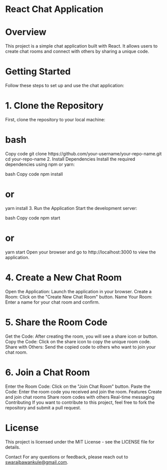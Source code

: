 <h1>React Chat Application</h1>


<h1>Overview</h1>
This project is a simple chat application built with React. It allows users to create chat rooms and connect with others by sharing a unique code.



<h1>Getting Started</h1>
Follow these steps to set up and use the chat application:

<h1>1. Clone the Repository</h1>
First, clone the repository to your local machine:

<h1>bash</h1>
Copy code
git clone https://github.com/your-username/your-repo-name.git
cd your-repo-name
2. Install Dependencies
Install the required dependencies using npm or yarn:

bash
Copy code
npm install
# or
yarn install
3. Run the Application
Start the development server:

bash
Copy code
npm start
# or
yarn start
Open your browser and go to http://localhost:3000 to view the application.

<h1>4. Create a New Chat Room</h1>
Open the Application: Launch the application in your browser.
Create a Room: Click on the "Create New Chat Room" button.
Name Your Room: Enter a name for your chat room and confirm.
<h1>5. Share the Room Code</h1>
Get the Code: After creating the room, you will see a share icon or button.
Copy the Code: Click on the share icon to copy the unique room code.
Share with Others: Send the copied code to others who want to join your chat room.
<h1>6. Join a Chat Room</h1>
Enter the Room Code: Click on the "Join Chat Room" button.
Paste the Code: Enter the room code you received and join the room.
Features
Create and join chat rooms
Share room codes with others
Real-time messaging
Contributing
If you want to contribute to this project, feel free to fork the repository and submit a pull request.

<h1>License</h1>
This project is licensed under the MIT License - see the LICENSE file for details.

Contact
For any questions or feedback, please reach out to swarajbawankule@gmail.com.
